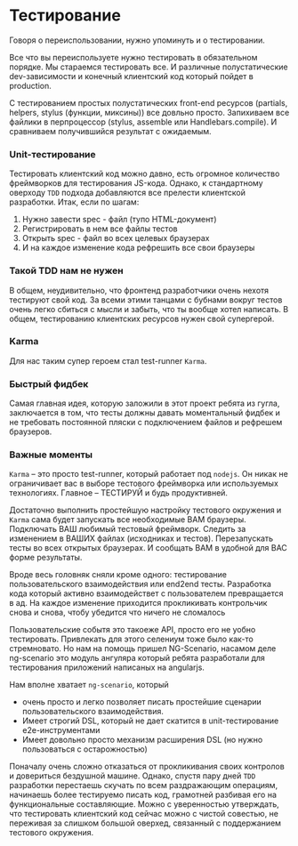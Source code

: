 Тестирование
=============

Говоря о переиспользовании, нужно упоминуть и о тестировании.

Все что вы переиспользуете нужно тестировать в обязательном порядке. Мы стараемся тестировать все. И различные полустатические dev-зависимости и конечный клиентский код который пойдет в production.


С тестированием простых полустатических front-end ресурсов (partials, helpers, stylus (функции, миксины)) все довльно просто. Запихиваем все файлики в перпроцессор (stylus, assemble или Handlebars.compile). И сравниваем получившийся результат с ожидаемым.

### Unit-тестирование

Тестировать клиентский код можно давно, есть огромное количество фреймворков для тестирования JS-кода. Однако, к стандартному оверходу `TDD` подхода добавляются все прелести клиентской разработки. Итак, если по шагам:

1. Нужно завести spec - файл (тупо HTML-документ)
2. Регистрировать в нем все файлы тестов
3. Открыть spec - файл во всех целевых браузерах
4. И на каждое изменение кода рефрешить все свои браузеры
 
### Такой TDD нам не нужен
В общем, неудивительно, что фронтенд разработчики очень нехотя тестируют свой код. За всеми этими танцами с бубнами вокруг тестов очень легко сбиться с мысли и забыть, что ты вообще хотел написать.
В общем, тестированию клиентских ресурсов нужен свой супергерой.

### Karma

Для нас таким супер героем стал test-runner `Karma`. 

### Быстрый фидбек
Самая главная идея, которую заложили в этот проект ребята из гугла, заключается в том, что тесты должны давать моментальный фидбек и не требовать постоянной пляски с подключением файлов и рефрешем браузеров.

### Важные моменты

`Karma` – это просто test-runner, который работает под `nodejs`. Он никак не ограничивает вас в выборе тестового фреймворка или используемых технологиях. Главное – ТЕСТИРУЙ и будь продуктивней.


Достаточно выполнить простейшую настройку тестового окружения и `Karma` сама будет запускать все необходимые ВАМ браузеры. Подключать ВАШ любимый тестовый фреймворк. Следить за изменением в ВАШИХ файлах (исходниках и тестов). Перезапускать тесты во всех открытых браузерах. И сообщать ВАМ в удобной для ВАС форме результаты.

Вроде весь головняк сняли кроме одного: тестирование пользовательского взаимодействия или end2end тесты.
Разработка кода который активно взаимодействет с пользователем превращается в ад. На каждое изменение приходится прокликивать контрольчик снова и снова, чтобу убедится что ничего не сломалось

Пользовательские событя это такоеже API, просто его не уобно тестировать. Привлекать для этого селениум тоже было как-то стремновато. Но нам на помощь пришел NG-Scenario, насамом деле ng-scenario это модуль ангуляра который ребята разработали для тестирования приложений написаных на angularjs.

Нам вполне хватает `ng-scenario`, который
* очень просто и легко позволяет писать простейшие сценарии пользовательского взаимодействия.
* Имеет строгий DSL, который не дает скатится в unit-тестирование e2e-инструментами
* Имеет довольно просто механизм расширения DSL (но нужно пользоваться с остарожностью)


Поначалу очень сложно отказаться от прокликивания своих контролов и довериться бездушной машине. Однако, спустя пару дней `TDD` разработки перестаешь скучать по всем раздражающим операциям, начинаешь более тестируемо писать код, грамотней разбивая его на функциональные составляющие.
Можно с уверенностью утверждать, что тестировать клиентский код сейчас можно с чистой совестью, не переживая за слишком большой оверхед, связанный с поддержанием тестового окружения.


